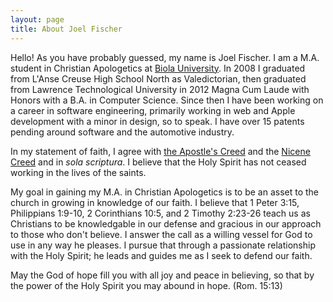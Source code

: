 ```yaml
---
layout: page
title: About Joel Fischer
---
```


Hello! As you have probably guessed, my name is Joel Fischer. I am a M.A. student in Christian Apologetics at [Biola University](www.biola.edu). In 2008 I graduated from L'Anse Creuse High School North as Valedictorian, then graduated from Lawrence Technological University in 2012 Magna Cum Laude with Honors with a B.A. in Computer Science. Since then I have been working on a career in software engineering, primarily working in web and Apple development with a minor in design, so to speak. I have over 15 patents pending around software and the automotive industry.

In my statement of faith, I agree with [the Apostle's Creed](http://christianity.about.com/od/christiandoctrines/qt/apostlescreed.htm) and the [Nicene Creed](http://christianity.about.com/od/christiandoctrines/qt/thenicenecreed.htm) and in *sola scriptura*. I believe that the Holy Spirit has not ceased working in the lives of the saints.

My goal in gaining my M.A. in Christian Apologetics is to be an asset to the church in growing in knowledge of our faith. I believe that 1 Peter 3:15, Philippians 1:9-10, 2 Corinthians 10:5, and 2 Timothy 2:23-26 teach us as Christians to be knowledgable in our defense and gracious in our approach to those who don't believe. I answer the call as a willing vessel for God to use in any way he pleases. I pursue that through a passionate relationship with the Holy Spirit; he leads and guides me as I seek to defend our faith.

May the God of hope fill you with all joy and peace in believing, so that by the power of the Holy Spirit you may abound in hope. (Rom. 15:13)
